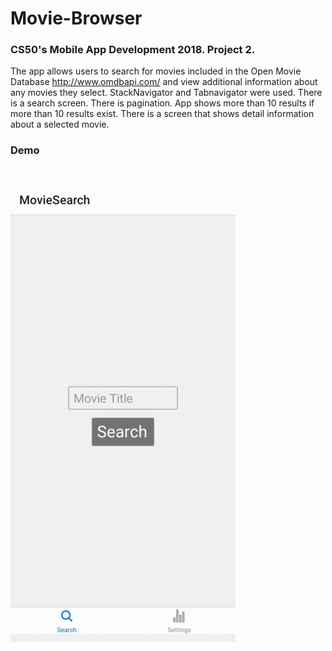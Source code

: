 # Movie-Browser
### CS50's Mobile App Development 2018. Project 2.

The app allows users to search for movies included in the Open Movie Database <http://www.omdbapi.com/> and view additional information about any movies they select.
StackNavigator and Tabnavigator were used.
There is a search screen.
There is pagination. App shows more than 10 results if more than 10 results exist.
There is a screen that shows detail information about a selected movie.

### Demo
![App Promo Gif](GodFather.gif)
